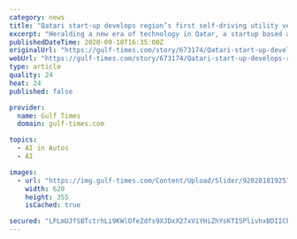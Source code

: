 ```yaml
---
category: news
title: "Qatari start-up develops region’s first self-driving utility vehicle"
excerpt: "Heralding a new era of technology in Qatar, a startup based at Qatar Science and technology Park (QSTP) has developed a self-driving utility platform."
publishedDateTime: 2020-09-18T16:35:00Z
originalUrl: "https://gulf-times.com/story/673174/Qatari-start-up-develops-region-s-first-self-driving-utility-vehicle"
webUrl: "https://gulf-times.com/story/673174/Qatari-start-up-develops-region-s-first-self-driving-utility-vehicle"
type: article
quality: 24
heat: 24
published: false

provider:
  name: Gulf Times
  domain: gulf-times.com

topics:
  - AI in Autos
  - AI

images:
  - url: "https://img.gulf-times.com/Content/Upload/Slider/920201819257730541391.jpg"
    width: 620
    height: 355
    isCached: true

secured: "LPLmUJfSBTctrhLi9KWlOfeZdfs9XJDxX27xViYHiZhYsKTISPlivhxBDIICb6UznNfTpCR2y2FVKZ1uKd8MyxAjyJ/gWwqt0S1EztUTfOkgVN3OQHlE3+Hz2LeSxYEKG5uEk54kihQDu9LmKvzZIG254Tsd4NSIPR2/kLJvYHb0GfF/fusMHK4WZJxWiUTa9Wjku1PRq9RK5JIzYtqJlZqUoKflLkFt987rhfQtbpjTHJxMF1VpA5j023cQi8STPvUhqcPCzRg0wH2kkAaJCqdYJhD2tYCQ3Tn9nByZAhw/uI1LRsvIK3JUxX6seLOithfiUAvvj561MRx80PlAtoVJgf4ihtwEAmDK3H82aDY=;ikKxDTpAlstuhzuD24fkaw=="
---
```


